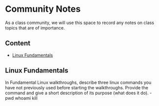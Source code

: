 # Community Notes

As a class community, we will use this space to record any notes on class topics that are of importance.

## Content

* [Linux Fundamentals](#linux-fundamentals)

## Linux Fundamentals
In Fundamental Linux walkthroughs, describe three linux commands you have not previously used before starting the walkthroughs. Provide the command and give a short description of its purpose (what does it do).
-pwd whoami kill